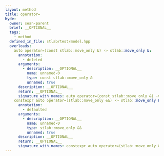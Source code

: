 ```yaml
---
layout: method
title: operator=
hyde:
  owner: sean-parent
  brief: __OPTIONAL__
  tags:
    - method
  defined_in_file: stlab/test/model.hpp
  overloads:
    auto operator=(const stlab::move_only &) -> stlab::move_only &:
      annotation:
        - deleted
      arguments:
        - description: __OPTIONAL__
          name: unnamed-0
          type: const stlab::move_only &
          unnamed: true
      description: __OPTIONAL__
      return: __OPTIONAL__
      signature_with_names: auto operator=(const stlab::move_only &) -> stlab::move_only &
    constexpr auto operator=(stlab::move_only &&) -> stlab::move_only &:
      annotation:
        - defaulted
      arguments:
        - description: __OPTIONAL__
          name: unnamed-0
          type: stlab::move_only &&
          unnamed: true
      description: __OPTIONAL__
      return: __OPTIONAL__
      signature_with_names: constexpr auto operator=(stlab::move_only &&) -> stlab::move_only &
---
```

